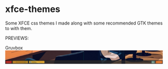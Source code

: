 # xfce-themes

Some XFCE css themes I made along with some recommended GTK themes to with them.

PREVIEWS:

Gruvbox
![Gruvbox](https://github.com/sy-ph/xfce-themes/blob/main/Gruvbox/Screenshot_2021-09-02_23-29-09.png)
